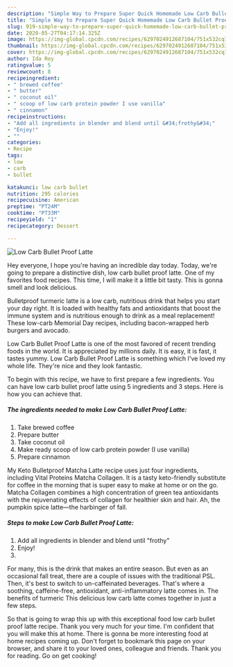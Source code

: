 ```yaml
---
description: "Simple Way to Prepare Super Quick Homemade Low Carb Bullet Proof Latte"
title: "Simple Way to Prepare Super Quick Homemade Low Carb Bullet Proof Latte"
slug: 919-simple-way-to-prepare-super-quick-homemade-low-carb-bullet-proof-latte
date: 2020-05-27T04:17:14.325Z
image: https://img-global.cpcdn.com/recipes/6297024912687104/751x532cq70/low-carb-bullet-proof-latte-recipe-main-photo.jpg
thumbnail: https://img-global.cpcdn.com/recipes/6297024912687104/751x532cq70/low-carb-bullet-proof-latte-recipe-main-photo.jpg
cover: https://img-global.cpcdn.com/recipes/6297024912687104/751x532cq70/low-carb-bullet-proof-latte-recipe-main-photo.jpg
author: Ida Roy
ratingvalue: 5
reviewcount: 8
recipeingredient:
- " brewed coffee"
- " butter"
- " coconut oil"
- " scoop of low carb protein powder I use vanilla"
- " cinnamon"
recipeinstructions:
- "Add all ingredients in blender and blend until &#34;frothy&#34;"
- "Enjoy!"
- ""
categories:
- Recipe
tags:
- low
- carb
- bullet

katakunci: low carb bullet 
nutrition: 295 calories
recipecuisine: American
preptime: "PT24M"
cooktime: "PT33M"
recipeyield: "1"
recipecategory: Dessert

---
```



![Low Carb Bullet Proof Latte](https://img-global.cpcdn.com/recipes/6297024912687104/751x532cq70/low-carb-bullet-proof-latte-recipe-main-photo.jpg)

Hey everyone, I hope you're having an incredible day today. Today, we're going to prepare a distinctive dish, low carb bullet proof latte. One of my favorites food recipes. This time, I will make it a little bit tasty. This is gonna smell and look delicious.

Bulletproof turmeric latte is a low carb, nutritious drink that helps you start your day right. It is loaded with healthy fats and antioxidants that boost the immune system and is nutritious enough to drink as a meal replacement! These low-carb Memorial Day recipes, including bacon-wrapped herb burgers and avocado.

Low Carb Bullet Proof Latte is one of the most favored of recent trending foods in the world. It is appreciated by millions daily. It is easy, it is fast, it tastes yummy. Low Carb Bullet Proof Latte is something which I've loved my whole life. They're nice and they look fantastic.


To begin with this recipe, we have to first prepare a few ingredients. You can have low carb bullet proof latte using 5 ingredients and 3 steps. Here is how you can achieve that.

<!--inarticleads1-->

##### The ingredients needed to make Low Carb Bullet Proof Latte:

1. Take  brewed coffee
1. Prepare  butter
1. Take  coconut oil
1. Make ready  scoop of low carb protein powder (I use vanilla)
1. Prepare  cinnamon


My Keto Bulletproof Matcha Latte recipe uses just four ingredients, including Vital Proteins Matcha Collagen. It is a tasty keto-friendly substitute for coffee in the morning that is super easy to make at home or on the go. Matcha Collagen combines a high concentration of green tea antioxidants with the rejuvenating effects of collagen for healthier skin and hair. Ah, the pumpkin spice latte—the harbinger of fall. 

<!--inarticleads2-->

##### Steps to make Low Carb Bullet Proof Latte:

1. Add all ingredients in blender and blend until &#34;frothy&#34;
1. Enjoy!
1. 


For many, this is the drink that makes an entire season. But even as an occasional fall treat, there are a couple of issues with the traditional PSL. Then, it&#39;s best to switch to un-caffeinated beverages. That&#39;s where a soothing, caffeine-free, antioxidant, anti-inflammatory latte comes in. The benefits of turmeric This delicious low carb latte comes together in just a few steps. 

So that is going to wrap this up with this exceptional food low carb bullet proof latte recipe. Thank you very much for your time. I'm confident that you will make this at home. There is gonna be more interesting food at home recipes coming up. Don't forget to bookmark this page on your browser, and share it to your loved ones, colleague and friends. Thank you for reading. Go on get cooking!
